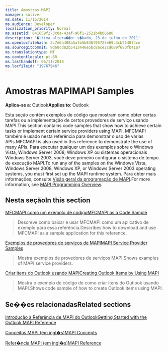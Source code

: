```yaml
---
title: Amostras MAPI
manager: soliver
ms.date: 11/16/2014
ms.audience: Developer
localization_priority: Normal
ms.assetid: 641659f2-3c0a-43af-96f1-2521b4b06680
description: '�ltima altera��o: s�bado, 23 de julho de 2011'
ms.openlocfilehash: 3c7e6a408a5afb5b846f95725e69c3cb214874ce
ms.sourcegitcommit: 9d60cd82b5413446e5bc8ace2cd689f683fb41a7
ms.translationtype: MT
ms.contentlocale: pt-BR
ms.lasthandoff: 06/11/2018
ms.locfileid: "19767946"
---
```

# <a name="mapi-samples"></a><span data-ttu-id="0f4c3-103">Amostras MAPI</span><span class="sxs-lookup"><span data-stu-id="0f4c3-103">MAPI Samples</span></span>

  
  
<span data-ttu-id="0f4c3-104">**Aplica-se a**: Outlook</span><span class="sxs-lookup"><span data-stu-id="0f4c3-104">**Applies to**: Outlook</span></span> 
  
<span data-ttu-id="0f4c3-105">Esta seção contém exemplos de código que mostram como obter certas tarefas ou a implementação de certos provedores de serviço usando MAPI.</span><span class="sxs-lookup"><span data-stu-id="0f4c3-105">This section contains code samples that show how to achieve certain tasks or implement certain service providers using MAPI.</span></span> <span data-ttu-id="0f4c3-106">MFCMAPI também é usado nesta referência para demonstrar o uso de várias APIs.</span><span class="sxs-lookup"><span data-stu-id="0f4c3-106">MFCMAPI is also used in this reference to demonstrate the use of many APIs.</span></span> <span data-ttu-id="0f4c3-107">Para executar qualquer um dos exemplos sobre o Windows Vista, Windows Server 2008, Windows XP ou sistemas operacionais Windows Server 2003, você deve primeiro configurar o sistema de tempo de execução MAPI.</span><span class="sxs-lookup"><span data-stu-id="0f4c3-107">To run any of the samples on the Windows Vista, Windows Server 2008, Windows XP, or Windows Server 2003 operating systems, you must first set up the MAPI runtime system.</span></span> <span data-ttu-id="0f4c3-108">Para obter mais informações, consulte [Visão geral da programação de MAPI](mapi-programming-overview.md).</span><span class="sxs-lookup"><span data-stu-id="0f4c3-108">For more information, see [MAPI Programming Overview](mapi-programming-overview.md).</span></span>
  
## <a name="in-this-section"></a><span data-ttu-id="0f4c3-109">Nesta seção</span><span class="sxs-lookup"><span data-stu-id="0f4c3-109">In this section</span></span>

[<span data-ttu-id="0f4c3-110">MFCMAPI como um exemplo de código</span><span class="sxs-lookup"><span data-stu-id="0f4c3-110">MFCMAPI as a Code Sample</span></span>](mfcmapi-as-a-code-sample.md)
  
> <span data-ttu-id="0f4c3-111">Descreve como baixar e usar MFCMAPI como um aplicativo de exemplo para essa referência.</span><span class="sxs-lookup"><span data-stu-id="0f4c3-111">Describes how to download and use MFCMAPI as a sample application for this reference.</span></span>
    
[<span data-ttu-id="0f4c3-112">Exemplos de provedores de serviços de MAPI</span><span class="sxs-lookup"><span data-stu-id="0f4c3-112">MAPI Service Provider Samples</span></span>](mapi-service-provider-samples.md)
  
> <span data-ttu-id="0f4c3-113">Mostra exemplos de provedores de serviços MAPI.</span><span class="sxs-lookup"><span data-stu-id="0f4c3-113">Shows examples of MAPI service providers.</span></span>
    
[<span data-ttu-id="0f4c3-114">Criar itens do Outlook usando MAPI</span><span class="sxs-lookup"><span data-stu-id="0f4c3-114">Creating Outlook Items by Using MAPI</span></span>](creating-outlook-items-by-using-mapi.md)
  
> <span data-ttu-id="0f4c3-115">Mostra o exemplo de código de como criar itens do Outlook usando MAPI.</span><span class="sxs-lookup"><span data-stu-id="0f4c3-115">Shows code sample of how to create Outlook items using MAPI.</span></span>
    
## <a name="related-sections"></a><span data-ttu-id="0f4c3-116">Se��es relacionadas</span><span class="sxs-lookup"><span data-stu-id="0f4c3-116">Related sections</span></span>

[<span data-ttu-id="0f4c3-117">Introdução à Referência de MAPI do Outlook</span><span class="sxs-lookup"><span data-stu-id="0f4c3-117">Getting Started with the Outlook MAPI Reference</span></span>](getting-started-with-the-outlook-mapi-reference.md)
  
[<span data-ttu-id="0f4c3-118">Conceitos MAPI (em ingl�s)</span><span class="sxs-lookup"><span data-stu-id="0f4c3-118">MAPI Concepts</span></span>](mapi-concepts.md)
  
[<span data-ttu-id="0f4c3-119">Refer�ncia MAPI (em ingl�s)</span><span class="sxs-lookup"><span data-stu-id="0f4c3-119">MAPI Reference</span></span>](mapi-reference.md)
  

